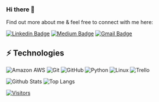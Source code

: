 ### Hi there 👋

<!-- Introduce yourself and give a brief introduction about yourself here.  Also include what tech you're interested in and what you are currently learning -->

Find out more about me & feel free to connect with me here:

<!-- Replace the fields below with the information requested. Remember to remove the encapsulating <> characters. For spaces in names, use %20 (e.g. Broadus%20Palmer) -->

[![Linkedin Badge](https://img.shields.io/badge/-John_Le-blue?style=flat-square&logo=Linkedin&logoColor=white&link=https://www.linkedin.com/in/john-c-le/)](https://www.linkedin.com/in/john-c-le/)
[![Medium Badge](https://img.shields.io/badge/John_Le-12100E?style=flat-square&logo=medium&logoColor=white&link=https://medium.com/@JohnxLe)](https://medium.com/@JohnxLe)
[![Gmail Badge](https://img.shields.io/badge/-johncle712@gmail.com-c14438?style=flat-square&logo=Gmail&logoColor=white&link=mailto:johncle712@gmail.com)](mailto:johncle712@gmail.com)

## ⚡ Technologies

<!-- Check out the Badges folder for more badges -->

![Amazon AWS](https://img.shields.io/badge/Amazon%20AWS-232F3E?style=flat-square&logo=amazon-aws)
![Git](https://img.shields.io/badge/-Git-black?style=flat-square&logo=git)
![GitHub](https://img.shields.io/badge/-GitHub-181717?style=flat-square&logo=github)
![Python](https://img.shields.io/badge/-Python-black?style=flat-square&logo=Python)
![Linux](https://img.shields.io/badge/Linux-FCC624?style=flat-square&logo=linux&logoColor=black)
![Trello](https://img.shields.io/badge/Trello-%23026AA7.svg?style=flat-square&logo=Trello&logoColor=white)
<!--![Docker](https://img.shields.io/badge/docker-%230db7ed.svg?style=for-the-badge&logo=docker&logoColor=white) -->
<!--![Terraform](https://img.shields.io/badge/terraform-%235835CC.svg?style=for-the-badge&logo=terraform&logoColor=white) -->

<!-- Replace the fields below with the information requested. Remember to remove the encapsulating <> characters. -->

![Github Stats](https://github-readme-stats.vercel.app/api?username=johncle712&count_private=true&show_icons=true&include_all_commits=true)
![Top Langs](https://github-readme-stats.vercel.app/api/top-langs/?username=johncle712&hide=TeX&layout=compact)


[![Visitors](https://api.visitorbadge.io/api/visitors?path=johncle712%2Fjohncle712&label=VISITORS&countColor=%23263759)](https://visitorbadge.io/status?path=johncle712%2Fjohncle712)
